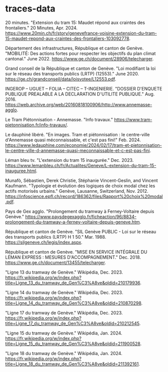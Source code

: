 # traces-data

20 minutes. "Extension du tram 15: Maudet répond aux craintes des frontaliers." 20 Minutes, Apr. 2024. https://www.20min.ch/fr/story/genevefrance-voisine-extension-du-tram-15-maudet-repond-aux-craintes-des-frontaliers-103092778.

Département des infrastructures, République et canton de Genève. "MOBILITÉ: Des actions fortes pour respecter les objectifs du plan climat cantonal." June 2022. https://www.ge.ch/document/28906/telecharger.

Grand conseil de la République et canton de Genève. "Loi modifiant la loi sur le réseau des transports publics (LRTP) (12553)." June 2020. https://ge.ch/grandconseil/data/loisvotee/L12553.pdf.

INGEROP – UGUET – FOLIA – CITEC – T-INGENIERIE. "DOSSIER D'ENQUETE PUBLIQUE PREALABLE A LA DECLARATION D'UTILITE PUBLIQUE." Aug. 2016. https://web.archive.org/web/20160818100906/http://www.annemasse-agglo.

Le Tram Piétonnisation - Annemasse. "Info travaux." https://www.tram-pietonnisation.fr/info-travaux/.

Le dauphiné libéré. "En images. Tram et piétonnisation : le centre-ville d'Annemasse quasi méconnaissable, et c'est pas fini!" Feb. 2024. https://www.ledauphine.com/economie/2024/02/17/tram-et-pietonnisation-le-centre-ville-d-annemasse-quasi-meconnaissable-et-c-est-pas-fini.

Léman bleu tv. "L'extension du tram 15 inaugurée." Dec. 2023. https://www.lemanbleu.ch/fr/Actualites/Geneve/L-extension-du-tram-15-inauguree.html.

Munafò, Sébastien, Derek Christie, Stéphanie Vincent-Geslin, and Vincent Kaufmann. "Typologie et évolution des logiques de choix modal chez les actifs motorisés urbains." Genève, Lausanne, Switzerland, Nov. 2012. https://infoscience.epfl.ch/record/186362/files/Rapport%20choix%20modal.pdf.

Pays de Gex agglo. "Prolongement du tramway à Ferney-Voltaire depuis Genève." https://www.paysdegexagglo.fr/ficheaction/96/8834-prolongement-du-tramway-a-ferney-voltaire-depuis-geneve.htm.

République et canton de Genève. "SIL Genève PUBLIC - Loi sur le réseau des transports publics (LRTP) H 1 50." Mar. 1988. https://silgeneve.ch/legis/index.aspx.

République et canton de Genève. "MISE EN SERVICE INTÉGRALE DU LÉMAN EXPRESS : MESURES D'ACCOMPAGNEMENT." Dec. 2018. https://www.ge.ch/document/13455/telecharger.

"Ligne 13 du tramway de Genève." Wikipédia, Dec. 2023. https://fr.wikipedia.org/w/index.php?title=Ligne_13_du_tramway_de_Gen%C3%A8ve&oldid=210179936.

"Ligne 14 du tramway de Genève." Wikipédia, Dec. 2023. https://fr.wikipedia.org/w/index.php?title=Ligne_14_du_tramway_de_Gen%C3%A8ve&oldid=210870298.

"Ligne 17 du tramway de Genève." Wikipédia, Dec. 2023. https://fr.wikipedia.org/w/index.php?title=Ligne_17_du_tramway_de_Gen%C3%A8ve&oldid=210212545.

"Ligne 15 du tramway de Genève." Wikipédia, Jan. 2024. https://fr.wikipedia.org/w/index.php?title=Ligne_15_du_tramway_de_Gen%C3%A8ve&oldid=211900528.

"Ligne 18 du tramway de Genève." Wikipédia, Jan. 2024. https://fr.wikipedia.org/w/index.php?title=Ligne_18_du_tramway_de_Gen%C3%A8ve&oldid=211392161.
